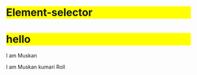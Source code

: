 # Element-selector
<!DOCTYPE html>
<html>
<head>
<style>
h1  {
  background-color:yellow;}
</style>
</head>
<body>
<h1> hello </h1>
<div>
<p>  I am Muskan </p>
</div>
<p> I am Muskan kumari Roll </p>
</body>
</html>



